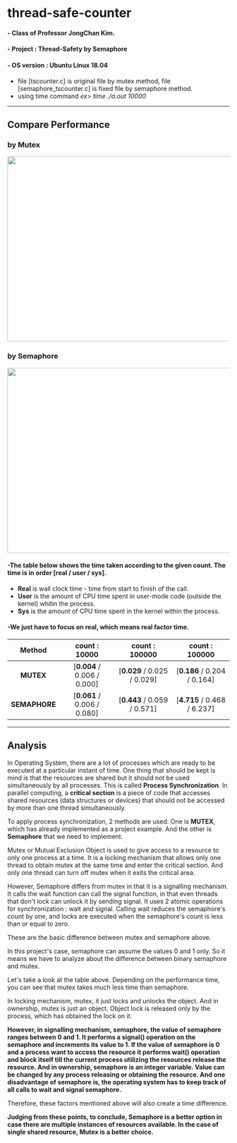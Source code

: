 # thread-safe-counter

#### - Class of Professor JongChan Kim.

#### - Project : Thread-Safety by Semaphore

#### - OS version : Ubuntu Linux 18.04 

- file [tscounter.c] is original file by mutex method, file [semaphore_tscounter.c] is fixed file by semaphore method.
- using time command    *ex> time ./a.out 10000*
--------------------------------------------------------

## Compare Performance

### by Mutex
<img src="https://user-images.githubusercontent.com/68265609/121745519-5dae1500-cb3f-11eb-87d9-6f3ede92f05e.png" width="700" height="420">

### by Semaphore
<img src="https://user-images.githubusercontent.com/68265609/121745533-63a3f600-cb3f-11eb-8864-3aa3fc98d54b.png" width="700" height="420">

#### -The table below shows the time taken according to the given count. The time is in order [real / user / sys].

- **Real** is wall clock time - time from start to finish of the call.
- **User** is the amount of CPU time spent in user-mode code (outside the kernel) whitin the process.
- **Sys** is the amount of CPU time spent in the kernel within the process.

#### -**We just have to focus on real, which means real factor time.**

|**Method**|**count : 10000**|**count : 100000**|**count : 100000**|
|:------:|:------:|:------:|:------:|
|**MUTEX**|[**0.004** / 0.006 / 0.000]|[**0.029** / 0.025 / 0.029]|[**0.186** / 0.204 / 0.164]|
|**SEMAPHORE**|[**0.061** / 0.006 / 0.080]|[**0.443** / 0.059 / 0.571]|[**4.715** / 0.468 / 6.237]|

---------------------------------------------------------

## Analysis

In Operating System, there are a lot of processes which are ready to be executed at a particular instant of time.
One thing that should be kept is mind is that the resources are shared but it should not be used simultaneously by all processes.
This is called **Process Synchronization**.
In parallel computing, a **critical section** is a piece of code that accesses shared resources (data structures or devices) that should not be accessed by more than one thread simultaneously.

To apply process synchronization, 2 methods are used.
One is **MUTEX**, which has already implemented as a project example.
And the other is **Semaphore** that we need to implement.

Mutex or Mutual Exclusion Object is used to give access to a resource to only one process at a time.
It is a locking mechanism that allows only one thread to obtain mutex at the same time and enter the critical section.
And only one thread can turn off mutex when it exits the critical area.

However, Semaphore differs from mutex in that it is a signalling mechanism.
It calls the wait function can call the signal function, in that even threads that don't lock can unlock it by sending signal.
It uses 2 atomic operations for synchronization : wait and signal.
Calling wait reduces the semaphore's count by one, and locks are executed when the semaphore's count is less than or equal to zero.

These are the basic difference between mutex and semaphore above.

In this project's case, semaphore can assume the values 0 and 1 only.
So it means we have to analyze about the difference between binary semaphore and mutex.

Let's take a look at the table above. 
Depending on the performance time, you can see that mutex takes much less time than semaphore.

In locking mechanism, mutex, it just locks and unlocks the object.
And in ownership, mutex is just an object. 
Object lock is released only by the process, which has obtained the lock on it.

**However, in signalling mechanism, semaphore, the value of semaphore ranges between 0 and 1.
It performs a signal() operation on the semaphore and increments its value to 1.
If the value of semaphore is 0 and a process want to access the resource it performs wait() operation and block itself till the current process utilizing the resources release the resource. 
And in ownership, semaphore is an integer variable. 
Value can be changed by any process releasing or obtaining the resource.
And one disadvantage of semaphore is, the operating system has to keep track of all calls to wait and signal semaphore.**

Therefore, these factors mentioned above will also create a time difference.

**Judging from these points, to conclude, Semaphore is a better option in case there are multiple instances of resources available. In the case of single shared resource, Mutex is a better choice.**
